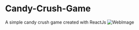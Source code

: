 # Candy-Crush-Game
A simple candy crush game created with ReactJs
![WebImage](https://github.com/Ekipchirchir/Candy-Crush-Game/assets/130069395/7cc1d551-7e1c-49f6-be57-dde4c0c3709f)
